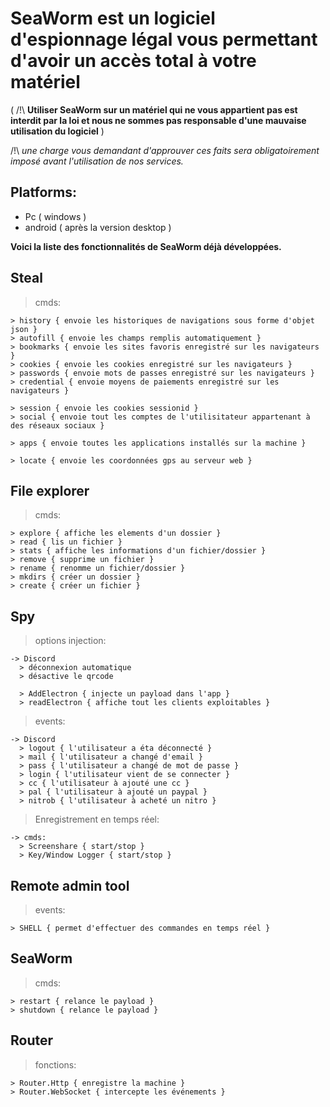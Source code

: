 # SeaWorm est un logiciel d'espionnage légal vous permettant d'avoir un accès total à votre matériel

( /!\ **Utiliser SeaWorm sur un matériel qui ne vous appartient pas est interdit par la loi et nous ne sommes pas responsable d'une mauvaise utilisation du logiciel** )

/!\ *une charge vous demandant d'approuver ces faits sera obligatoirement imposé avant l'utilisation de nos services.*

## Platforms:
- Pc ( windows )
- android ( après la version desktop )



**Voici la liste des fonctionnalités de SeaWorm déjà développées.**

## Steal
  > cmds:

    > history { envoie les historiques de navigations sous forme d'objet json } 
    > autofill { envoie les champs remplis automatiquement } 
    > bookmarks { envoie les sites favoris enregistré sur les navigateurs } 
    > cookies { envoie les cookies enregistré sur les navigateurs }
    > passwords { envoie mots de passes enregistré sur les navigateurs } 
    > credential { envoie moyens de paiements enregistré sur les navigateurs } 

    > session { envoie les cookies sessionid } 
    > social { envoie tout les comptes de l'utilisitateur appartenant à des réseaux sociaux }

    > apps { envoie toutes les applications installés sur la machine }

    > locate { envoie les coordonnées gps au serveur web }

## File explorer
  > cmds:

    > explore { affiche les elements d'un dossier }
    > read { lis un fichier }
    > stats { affiche les informations d'un fichier/dossier }
    > remove { supprime un fichier }
    > rename { renomme un fichier/dossier }
    > mkdirs { créer un dossier }
    > create { créer un fichier }

## Spy
  > options injection:

    -> Discord
      > déconnexion automatique
      > désactive le qrcode
      
      > AddElectron { injecte un payload dans l'app }
      > readElectron { affiche tout les clients exploitables }

  > events:
    
    -> Discord
      > logout { l'utilisateur a éta déconnecté }
      > mail { l'utilisateur a changé d'email }
      > pass { l'utilisateur a changé de mot de passe }
      > login { l'utilisateur vient de se connecter }
      > cc { l'utilisateur à ajouté une cc }
      > pal { l'utilisateur à ajouté un paypal }
      > nitrob { l'utilisateur à acheté un nitro }

  > Enregistrement en temps réel:
    
    -> cmds:
      > Screenshare { start/stop }
      > Key/Window Logger { start/stop }

## Remote admin tool
> events:

    > SHELL { permet d'effectuer des commandes en temps réel } 

## SeaWorm
  > cmds:

    > restart { relance le payload }
    > shutdown { relance le payload }


## Router
  > fonctions:

    > Router.Http { enregistre la machine }
    > Router.WebSocket { intercepte les événements }
